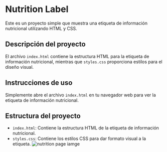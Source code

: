 # Nutrition Label

Este es un proyecto simple que muestra una etiqueta de información nutricional utilizando HTML y CSS.

## Descripción del proyecto

El archivo `index.html` contiene la estructura HTML para la etiqueta de información nutricional, mientras que `styles.css` proporciona estilos para el diseño visual.

## Instrucciones de uso

Simplemente abre el archivo `index.html` en tu navegador web para ver la etiqueta de información nutricional.

## Estructura del proyecto

- `index.html`: Contiene la estructura HTML de la etiqueta de información nutricional.
- `styles.css`: Contiene los estilos CSS para dar formato visual a la etiqueta.
![nutrition page iamge](https://github.com/santiagoprogramador99/Nutrition-fact/assets/112513439/5888a489-8245-4b80-80fb-d3a35291e9ca)
